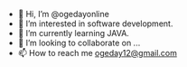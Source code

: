 - 👋 Hi, I’m @ogedayonline
- 👀 I’m interested in software development.
- 🌱 I’m currently learning JAVA.
- 💞️ I’m looking to collaborate on ...
- 📫 How to reach me ogeday12@gmail.com

<!---
ogedayonline/ogedayonline is a ✨ special ✨ repository because its `README.md` (this file) appears on your GitHub profile.
You can click the Preview link to take a look at your changes.
--->
